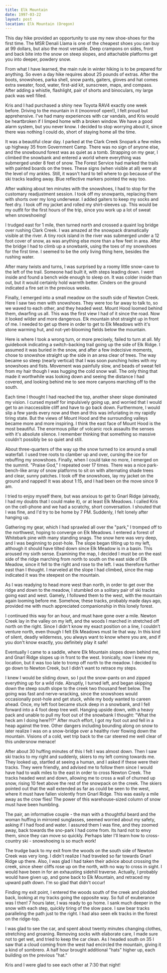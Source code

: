 ```yaml
---
title: Elk Mountain
date: 1997-03-22
layout: post
location: Elk Mountain (Oregon)
---
```


This day hike provided an opportunity to use my new shoe-shoes for the
first time. The MSR Denali Llama is one of the cheapest shoes you can
buy at 99 dollars, but also the most versatile. Deep crampons on
sides, front and back bite into the snow on steep slopes, and
attachable platforms get you into deeper, powdery snow.

From what I have learned, the main rule in winter hiking is to be
prepared for anything. So even a day hike requires about 25 pounds of
extras. After the boots, snowshoes, parka shell, snow pants, gaiters,
gloves and hat comes extra sweater, food, water, first-aid kit,
sunscreen, maps, and compass. After adding a whistle, flashlight, pair
of shorts and binoculars, my large pack was well filled.

Kris and I had purchased a shiny new Toyota RAV4 exactly one week
before. Driving to the mountain in it (moonroof open!), I felt proud
but apprehensive. I've had many experiences with car vandals, and Kris
would be heartbroken if I limped home with a broken window. We have a
good alarm system, but you never know. I decided to stop worrying
about it, since there was nothing I could do, short of staying home
all the time.

It was a beautiful clear day. I parked at the Clark Creek Snopark a
few miles up highway 35 from Government Camp. There was no sign of
anyone else, and the snowbound forest was as quiet as a
tomb. Strapping on my gear, I climbed the snowbank and entered a world
where everything was submerged under 8 feet of snow. The Forest
Service had marked the trails with painted boards on the trees. These
signs (when visible at all) were at the level of my ankles. Still, it
wasn't hard to tell where to go because of the ski tracks leading
away. Blue reflective markers pointed the way too.

After walking about ten minutes with the snowshoes, I had to stop for
the customary readjustment session. I took off my snowpants, replacing
them with shorts over my long underwear. I added gaiters to keep my
socks and feet dry. I took off my jacket and rolled my shirt-sleeves
up. This would be my outfit for the first hours of the trip, since you
work up a lot of sweat when snowshoeing!

I trudged east for 1 mile, then turned north and crossed a quaint log
bridge over rushing Clark Creek. I was amazed at the snowpack
dramatically visible at the river. A tiny rock island in the river was
submerged under a 12 foot cover of snow, as was anything else more
than a few feet in area. After the bridge I had to climb up a
snowbank, using the toes of my snowshoes for the first time. I seemed
to be the only living thing here, besides the rushing water.

After many twists and turns, I was surprised by a roomy little
snow-cave to the left of the trail. Someone had built it, with steps
leading down. I went inside and found a bench wide enough to sleep
on. It was colder inside than out, but it would certainly hold warmth
better. Cinders on the ground indicated a fire set in the previous
weeks.

Finally, I emerged into a small meadow on the south side of Newton
Creek. Here I saw two men with snowshoes. They were too far away to
talk to, so we waved to each other, and they headed west. Mount Hood
loomed behind them, dwarfing us all. This was the first view I had of
it since the road. Now it looked wilder and more dangerous. Elk
mountain shot straight up in front of me. I needed to get up there in
order to get to Elk Meadows with it's stone warming hut, and
not-yet-blooming fields below the mountain.

Here is where I took a wrong turn, or more precisely, failed to turn
at all. My guidebook indicating a switch-backing trail going up the
side of Elk Ridge. I assumed it was buried in the snow, and after a
few indecisive moments, chose to snowshoe straight up the side in an
area clear of trees. The way became so steep (nearly vertical) that I
was soon punching holes with my snowshoes and fists. Movement was
painfully slow, and beads of sweat fell from my hair though I was
hugging the cold snow wall. The only thing that made it worthwhile was
looking down and seeing the distance I had covered, and looking behind
me to see more canyons marching off to the south.

Each time I thought I had reached the top, another sheer slope
dominated my vision. I cursed myself for impulsively going up, and
worried that I would get to an inaccessible cliff and have to go back
down. Furthermore, I would slip a few yards every now and then and
this was infuriating in my rapidly tiring state. But the views of
Mount Hood and the surrounding valleys became more and more
inspiring. I think the east face of Mount Hood is the most
beautiful. The enormous pillar of volcanic rock assaults the senses
with it's absolute silence. I remember thinking that something so
massive couldn't possibly be so quiet and still.

About three-quarters of the way up the snow turned to ice around a
small waterfall. I used tree roots to clamber up and over, cursing the
ice for rebuffing my snowshoes.  Finally, when I could take no more, I
emerged on the summit. "Praise God," I repeated over 17 times. There
was a nice park-bench-like array of snow platforms to sit on with
alternating shade trees and clear, sunny patches. I took off the
snowshoes, lay my jacket on the ground and napped! It was about 1:15,
and I had been on the move since 9 am.


I tried to enjoy myself there, but was anxious to get to Gnarl Ridge
(already, I had my doubts that I could make it), or at least Elk
Meadows. I called Kris on the cell-phone and we had a scratchy, short
conversation. I shouted that I was fine, and I'd try to be home by 7
PM. Suddenly, I felt lonely after hanging up.

Gathering my gear, which I had sprawled all over the "park," I tromped
off to the northwest, hoping to converge on Elk Meadows. I entered a
forest of Whitebark pine with many standing snags. The snow here was
very deep, and I was beginning to post-hole.  The slope began tilting
up to my left, although it should have tilted down since Elk Meadow is
in a basin. This aroused my sixth sense. Examining the map, I decided
I must be on the east side of the ridge marching from north to south
on the east side of Elk Meadow, since it fell to the right and rose to
the left. I was therefore further east than I thought. I marveled at
the slope I had climbed, since the map indicated it was the steepest
on the mountain.

As I was readying to head more west than north, in order to get over
the ridge and down to the meadow, I stumbled on a solitary pair of ski
tracks going east and west. Gamely, I followed them to the west, with
the mountain again looming before me. Somehow, these tracks, probably
made days ago, provided me with much appreciated companionship in this
lonely forest.

I continued this way for an hour, and must have gone over a
mile. Newton Creek lay in the valley on my left, and the woods I
marched in stretched off north on the right. Since I didn't know my
exact position on a line, I couldn't venture north, even though I felt
Elk Meadows must lie that way. In this kind of silent, deadly
wilderness, you always want to know where you are, and if you don't
know exactly, you definitely play it safe!

Eventually I came to a saddle, where Elk Mountain slopes down behind
me, and Gnarl Ridge slopes up in front to the west. Ironically, now I
knew my location, but it was too late to tromp off north to the
meadow. I decided to go down to Newton Creek, but I didn't want to
retrace my steps.

I knew I would be sliding down, so I put the snow-pants on and zipped
everything up for a wild ride. Abruptly, I turned left, and began
skipping down the steep south slope to the creek two thousand feet
below. The going was fast and nerve-wracking, since the snowshoes
would occasionally post-hole and get stuck, while my body wanted to
careen ahead. Once, my left foot became stuck deep in a snowbank, and
I fell forward into a 4 foot deep tree well. Hanging upside down, with
a heavy pack and unable to pull my foot out of the snowbank I thought:
"What the heck am I doing here?!?" After much effort, I got my foot
out and fell in a heap against the tree. Other dangers including
bounding along on snow to later realize I was on a snow-bridge over a
healthy river flowing down the mountain. Visions of a cold, wet trip
back to the car steered me well clear of this undersnow menace!

After about 30 huffing minutes of this I felt I was almost down. Then
I saw ski tracks to my right and suddenly, skiers to my left coming
towards me. They looked up, startled at seeing a human, and I asked if
these were their tracks. They were friendly, and advised me to follow
them since I would have had to walk miles to the east in order to
cross Newton Creek. The tracks headed west and down, allowing me to
cross a wall of churned up snow, rising 10 feet above the rest of the
snowpack on the creek. The skiers pointed out that the wall extended
as far as could be seen to the west, where it must have fallen
violently from Gnarl Ridge. This was easily a mile away as the crow
flies! The power of this warehouse-sized column of snow must have been
humbling.

The pair, an informative couple - the man with a thoughtful beard and
the woman huffing in mirrored sunglasses, seemed worried about my
safety, asking if I had food and water. I assured them I was fine, and
they zoomed away, back towards the sno-park I had come from.  Its hard
not to envy them, since they can move so quickly. Perhaps later I'll
learn how to cross-country ski - snowshoeing is so much work!

The trudge back to my exit from the woods on the south side of Newton
Creek was very long. I didn't realize I had traveled so far towards
Gnarl Ridge up there. Also, I was glad I had taken their advice about
crossing the creek, since sheer cliffs rose up on the north, with no
way to cross in sight. I would have been in for an exhausting sidehill
traverse. Actually, I probably would have given up, and gone back to
Elk Mountain, and retraced my upward path down. I'm so glad that
didn't occur!

Finding my exit point, I entered the woods south of the creek and
plodded back, looking at my tracks going the opposite way. So full of
exuberance was I then! 7 hours later, I was ready to go home. I sank
much deeper in the snow with each step, quickly tiring of the slow
pace. I saw bear tracks paralleling the path just to the right. I had
also seen elk tracks in the forest on the ridge-top.

I was glad to see the car, and spent about twenty minutes changing
clothes, stretching and groaning. Removing socks with elaborate care,
I made sure not to get wet, and tried to keep the car clean. As I
headed south on 35 I saw that a cloud coming from the west had
encircled the mountain, giving it a kind of sombrero. A half hour
brought additional "hats" higher up, each building on the previous
"hat."

Kris and I were glad to see each other at 7:30 that night!

